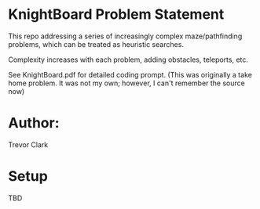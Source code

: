 # KnightBoard Problem Statement
This repo addressing a series of increasingly complex maze/pathfinding problems, which can be 
treated as heuristic searches.

Complexity increases with each problem, adding obstacles, teleports, etc.

See KnightBoard.pdf for detailed coding prompt. (This was originally a take home problem. It
was not my own; however, I can't remember the source now)

# Author: 
Trevor Clark

# Setup
TBD